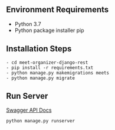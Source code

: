 ## Environment Requirements
- Python 3.7
- Python package installer pip

## Installation Steps
```
- cd meet-organizer-django-rest
- pip install -r requirements.txt
- python manage.py makemigrations meets
- python manage.py migrate
```

## Run Server

[Swagger API Docs](https://app.swaggerhub.com/apis/dogansalman/MeetOrganizeApi/1.0.0#/)
```
python manage.py runserver
```
